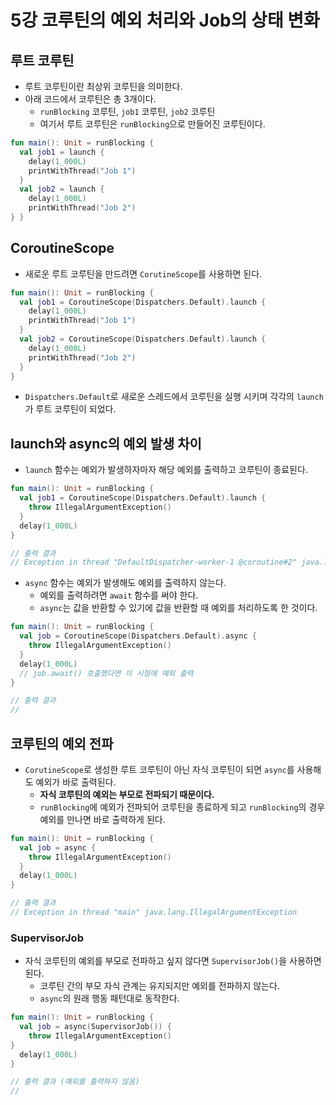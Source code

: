 # 5강 코루틴의 예외 처리와 Job의 상태 변화

## 루트 코루틴

- 루트 코루틴이란 최상위 코루틴을 의미한다.
- 아래 코드에서 코루틴은 총 3개이다.
    - `runBlocking` 코루틴, `job1` 코루틴, `job2` 코루틴
    - 여기서 루트 코루틴은 `runBlocking`으로 만들어진 코루틴이다.

```kotlin
fun main(): Unit = runBlocking {
  val job1 = launch {
    delay(1_000L)
    printWithThread("Job 1")
  }
  val job2 = launch {
    delay(1_000L)
    printWithThread("Job 2")
} }
```

## CoroutineScope

- 새로운 루트 코루틴을 만드려면 `CorutineScope`를 사용하면 된다.

```kotlin
fun main(): Unit = runBlocking {
  val job1 = CoroutineScope(Dispatchers.Default).launch {
    delay(1_000L)
    printWithThread("Job 1")
  }
  val job2 = CoroutineScope(Dispatchers.Default).launch {
    delay(1_000L)
    printWithThread("Job 2")
  } 
}
```

- `Dispatchers.Default`로 새로운 스레드에서 코루틴을 실행 시키며 각각의 `launch`가 루트 코루틴이 되었다.

## launch와 async의 예외 발생 차이

- `launch` 함수는 예외가 발생하자마자 해당 예외를 출력하고 코루틴이 종료된다.

```kotlin
fun main(): Unit = runBlocking {
  val job1 = CoroutineScope(Dispatchers.Default).launch {
    throw IllegalArgumentException()
  }
  delay(1_000L) 
}

// 출력 결과
// Exception in thread "DefaultDispatcher-worker-1 @coroutine#2" java.lang.IllegalArgumentException
```

- `async` 함수는 예외가 발생해도 예외를 출력하지 않는다.
    - 예외를 출력하려면 `await` 함수를 써야 한다.
    - `async`는 값을 반환할 수 있기에 값을 반환할 때 예외를 처리하도록 한 것이다.

```kotlin
fun main(): Unit = runBlocking {
  val job = CoroutineScope(Dispatchers.Default).async {
    throw IllegalArgumentException()
  }
  delay(1_000L)
  // job.await() 호출했다면 이 시점에 예외 출력
}

// 출력 결과
//
```

## 코루틴의 예외 전파

- `CorutineScope`로 생성한 루트 코루틴이 아닌 자식 코루틴이 되면 `async`를 사용해도 예외가 바로 출력된다.
    - **자식 코루틴의 예외는 부모로 전파되기 때문이다.**
    - `runBlocking`에 예외가 전파되어 코루틴을 종료하게 되고 `runBlocking`의 경우 예외를 만나면 바로 출력하게 된다.

```kotlin
fun main(): Unit = runBlocking {
  val job = async {
    throw IllegalArgumentException()
  }
  delay(1_000L)
}

// 출력 결과
// Exception in thread "main" java.lang.IllegalArgumentException
```

### SupervisorJob

- 자식 코루틴의 예외를 부모로 전파하고 싶지 않다면 `SupervisorJob()`을 사용하면 된다.
    - 코루틴 간의 부모 자식 관계는 유지되지만 예외를 전파하지 않는다.
    - `async`의 원래 행동 패턴대로 동작한다.

```kotlin
fun main(): Unit = runBlocking {
  val job = async(SupervisorJob()) {
    throw IllegalArgumentException()
}
  delay(1_000L)
}

// 출력 결과 (예외를 출력하지 않음)
//
```
